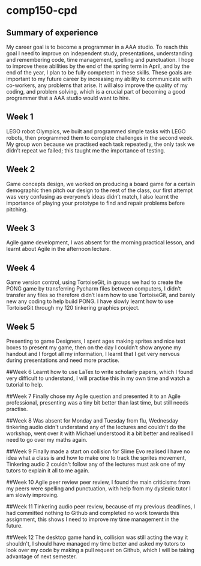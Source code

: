# comp150-cpd

## Summary of experience
My career goal is to become a programmer in a AAA studio. To reach this goal I need to improve on independent study, presentations, understanding and remembering code, time management, spelling and punctuation. I hope to improve these abilities by the end of the spring term in April, and by the end of the year, I plan to be fully competent in these skills. These goals are important to my future career by increasing my ability to communicate with co-workers, any problems that arise. It will also improve the quality of my coding, and problem solving, which is a crucial part of becoming a good programmer that a AAA studio would want to hire.

## Week 1
LEGO robot Olympics, we built and programmed simple tasks with LEGO robots, then programmed them to complete challenges in the second week. My group won because we practised each task repeatedly, the only task we didn’t repeat we failed; this taught me the importance of testing.

## Week 2
Game concepts design, we worked on producing a board game for a certain demographic then pitch our design to the rest of the class, our first attempt was very confusing as everyone’s ideas didn’t match, I also learnt the importance of playing your prototype to find and repair problems before pitching.

## Week 3
Agile game development, I was absent for the morning practical lesson, and learnt about Agile in the afternoon lecture.

## Week 4
Game version control, using TortoiseGit, in groups we had to create the PONG game by transferring Pycharm files between computers, I didn’t transfer any files so therefore didn’t learn how to use TortoiseGit, and barely new any coding to help build PONG. I have slowly learnt how to use TortoiseGit through my 120 tinkering graphics project.

## Week 5
Presenting to game Designers, I spent ages making sprites and nice text boxes to present my game, then on the day I couldn’t show anyone my handout and I forgot all my information, I learnt that I get very nervous during presentations and need more practise.

##Week 6
Learnt how to use LaTex to write scholarly papers, which I found very difficult to understand, I will practise this in my own time and watch a tutorial to help.

##Week 7
Finally chose my Agile question and presented it to an Agile professional, presenting was a tiny bit better than last time, but still needs practise.

##Week 8
Was absent for Monday and Tuesday from flu, Wednesday tinkering audio didn't understand any of the lectures and couldn't do the workshop, went over it with Michael understood it a bit better and realised I need to go over my maths again.

##Week 9
Finally made a start on collision for Slime Evo realised I have no idea what a class is and how to make one to track the sprites movement, Tinkering audio 2 couldn't follow any of the lectures must ask one of my tutors to explain it all to me again.

##Week 10
Agile peer review peer review, I found the main criticisms from my peers were spelling and punctuation, with help from my dyslexic tutor I am slowly improving.

##Week 11
Tinkering audio peer review, because of my previous deadlines, I had committed nothing to Github and completed no work towards this assignment, this shows I need to improve my time management in the future.

##Week 12
The desktop game hand in, collision was still acting the way it shouldn't, I should have managed my time better and asked my tutors to look over my code by making a pull request on Github, which I will be taking advantage of next semester.
